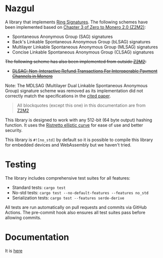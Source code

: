 # Nazgul
A library that implements [Ring Signatures](https://en.wikipedia.org/wiki/Ring_signature). The following schemes have been implemented based on [Chapter 3 of Zero to Monero 2.0 (Z2M2)](https://www.getmonero.org/library/Zero-to-Monero-2-0-0.pdf):

 - Spontaneous Anonymous Group (SAG) signatures 
 - Back's Linkable Spontaneous Anonymous Group (bLSAG) signatures
 - Multilayer Linkable Spontaneous Anonymous Group (MLSAG) signatures
 - Concise Linkable Spontaneous Anonymous Group (CLSAG) signatures

~~The following scheme has also been implemented from outside [Z2M2](https://www.getmonero.org/library/Zero-to-Monero-2-0-0.pdf):~~

 - ~~[DLSAG: Non-Interactive Refund Transactions For Interoperable Payment Channels in Monero](https://eprint.iacr.org/2019/595.pdf)~~

Note: The MDLSAG (Multilayer Dual Linkable Spontaneous Anonymous Group) signature scheme was removed as its implementation did not correctly match the specifications in the [cited paper](https://eprint.iacr.org/2019/595.pdf).


> All blockquotes (except this one) in this documentation are from [Z2M2](https://www.getmonero.org/library/Zero-to-Monero-2-0-0.pdf)

This library is designed to work with any 512-bit (64 byte output) hashing function. It uses the
[Ristretto elliptic curve](https://doc.dalek.rs/curve25519_dalek/ristretto/) for ease of use and better security.

This library is `#![no_std]` by default so it is possible to compile this library for embedded devices and WebAssembly but we haven't tried.

# Testing

The library includes comprehensive test suites for all features:

- Standard tests: `cargo test`
- No-std tests: `cargo test --no-default-features --features no_std`
- Serialization tests: `cargo test --features serde-derive`

All tests are run automatically on pull requests and commits via GitHub Actions. The pre-commit hook also ensures all test suites pass before allowing commits.

# Documentation

It is [here](https://docs.rs/nazgul/latest/nazgul/)